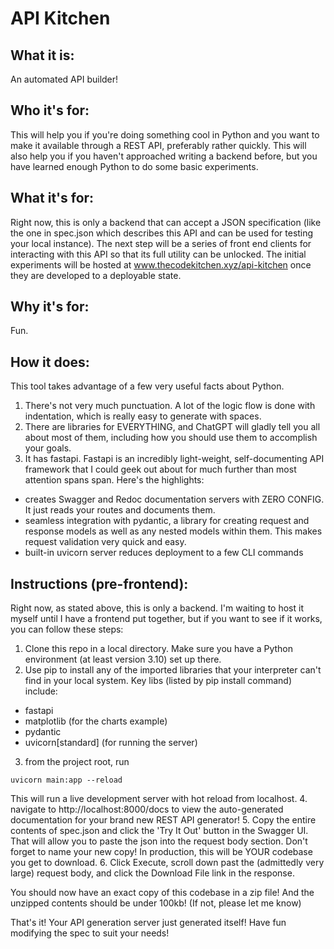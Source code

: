 # API Kitchen 

## What it is:

An automated API builder!

## Who it's for:

This will help you if you're doing something cool in Python and you want to make it available through a REST API, preferably rather quickly.
This will also help you if you haven't approached writing a backend before, but you have learned enough Python to do some basic experiments.

## What it's for:

Right now, this is only a backend that can accept a JSON specification (like the one in spec.json which describes this API and can be used for testing your local instance).
The next step will be a series of front end clients for interacting with this API so that its full utility can be unlocked.
The initial experiments will be hosted at www.thecodekitchen.xyz/api-kitchen once they are developed to a deployable state.

## Why it's for:

Fun.

## How it does:

This tool takes advantage of a few very useful facts about Python.

1. There's not very much punctuation. A lot of the logic flow is done with indentation, which is really easy to generate with spaces.
2. There are libraries for EVERYTHING, and ChatGPT will gladly tell you all about most of them, including how you should use them to accomplish your goals.
3. It has fastapi. Fastapi is an incredibly light-weight, self-documenting API framework that I could geek out about for much further than most attention spans span. Here's the highlights:
  - creates Swagger and Redoc documentation servers with ZERO CONFIG. It just reads your routes and documents them.
  - seamless integration with pydantic, a library for creating request and response models as well as any nested models within them. This makes request validation very quick and easy.
  - built-in uvicorn server reduces deployment to a few CLI commands

## Instructions (pre-frontend):

Right now, as stated above, this is only a backend. I'm waiting to host it myself until I have a frontend put together, but if you want to see if it works, you can follow these steps:

1. Clone this repo in a local directory. Make sure you have a Python environment (at least version 3.10)  set up there.
2. Use pip to install any of the imported libraries that your interpreter can't find in your local system. Key libs (listed by pip install command) include:
- fastapi
- matplotlib (for the charts example)
- pydantic
- uvicorn[standard] (for running the server)
3. from the project root, run 
```
uvicorn main:app --reload
```
This will run a live development server with hot reload from localhost.
4. navigate to http://localhost:8000/docs to view the auto-generated documentation for your brand new REST API generator!
5. Copy the entire contents of spec.json and click the 'Try It Out' button in the Swagger UI. That will allow you to paste the json into the request body section. Don't forget to name your new copy! In production, this will be YOUR codebase you get to download.
6. Click Execute, scroll down past the (admittedly very large) request body, and click the Download File link in the response.

You should now have an exact copy of this codebase in a zip file!
And the unzipped contents should be under 100kb! (If not, please let me know)

That's it! Your API generation server just generated itself! Have fun modifying the spec to suit your needs!

